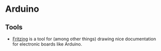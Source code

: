 # Arduino

## Tools

- [Fritzing](http://fritzing.org/) is a tool for (among other things) drawing nice documentation for electronic boards like Arduino.
